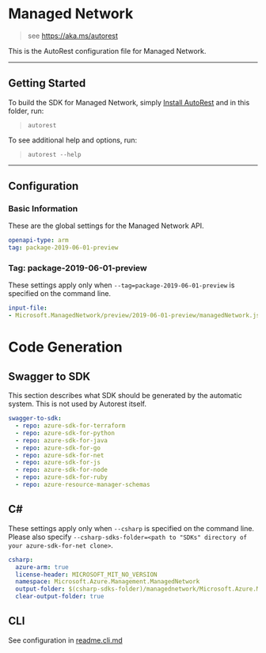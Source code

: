 # Managed Network
    
> see https://aka.ms/autorest

This is the AutoRest configuration file for Managed Network.



---
## Getting Started 
To build the SDK for Managed Network, simply [Install AutoRest](https://aka.ms/autorest/install) and in this folder, run:

> `autorest`

To see additional help and options, run:

> `autorest --help`
---

## Configuration



### Basic Information 
These are the global settings for the Managed Network API.

``` yaml
openapi-type: arm
tag: package-2019-06-01-preview
```

### Tag: package-2019-06-01-preview

These settings apply only when `--tag=package-2019-06-01-preview` is specified on the command line.

``` yaml $(tag) == 'package-2019-06-01-preview'
input-file:
- Microsoft.ManagedNetwork/preview/2019-06-01-preview/managedNetwork.json
```
# Code Generation


## Swagger to SDK

This section describes what SDK should be generated by the automatic system.
This is not used by Autorest itself.

``` yaml $(swagger-to-sdk)
swagger-to-sdk:
  - repo: azure-sdk-for-terraform
  - repo: azure-sdk-for-python
  - repo: azure-sdk-for-java
  - repo: azure-sdk-for-go
  - repo: azure-sdk-for-net
  - repo: azure-sdk-for-js
  - repo: azure-sdk-for-node
  - repo: azure-sdk-for-ruby
  - repo: azure-resource-manager-schemas
```

## C#
These settings apply only when `--csharp` is specified on the command line.
Please also specify `--csharp-sdks-folder=<path to "SDKs" directory of your azure-sdk-for-net clone>`.

``` yaml $(csharp)
csharp:
  azure-arm: true
  license-header: MICROSOFT_MIT_NO_VERSION
  namespace: Microsoft.Azure.Management.ManagedNetwork
  output-folder: $(csharp-sdks-folder)/managednetwork/Microsoft.Azure.Management.ManagedNetwork/src/generated
  clear-output-folder: true
```

## CLI

See configuration in [readme.cli.md](./readme.cli.md)



